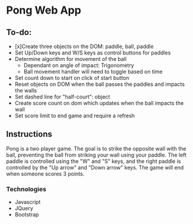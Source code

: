 # Pong Web App

## To-do:

- [x]Create three objects on the DOM: paddle, ball, paddle
- Set Up/Down keys and W/S keys as control buttons for paddles
- Determine algorithm for movement of the ball
    - Dependant on angle of impact: Trigonometry
    - Ball movement handler will need to toggle based on time
- Set count down to start on click of start button
- Reset objects on DOM when the ball passes the paddles and impacts the walls
- Set dashed line for "half-court": object
- Create score count on dom which updates when the ball impacts the wall
- Set score limit to end game and require a refresh

## Instructions

Pong is a two player game.  The goal is to strike the opposite wall with the ball, preventing the ball from striking your wall using your paddle.  The left paddle is controlled using the "W" and "S" keys, and the right paddle is controlled by the "Up arrow" and "Down arrow" keys.  The game will end when someone scores 3 points.

### Technologies

- Javascript
- JQuery
- Bootstrap